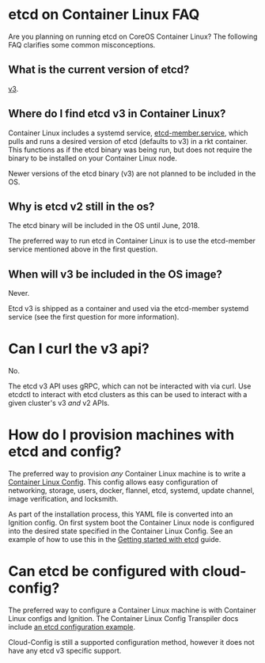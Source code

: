 # etcd on Container Linux FAQ

Are you planning on running etcd on CoreOS Container Linux? The following FAQ clarifies some common misconceptions.

## What is the current version of etcd?

[v3][etcd-latest-version].

## Where do I find etcd v3 in Container Linux?

Container Linux includes a systemd service, [etcd-member.service][etcd-member-service], which pulls and runs a desired version of etcd (defaults to v3) in a rkt container. This functions as if the etcd binary was being run, but does not require the binary to be installed on your Container Linux node.

Newer versions of the etcd binary (v3) are not planned to be included in the OS.

## Why is etcd v2 still in the os?

The etcd binary will be included in the OS until June, 2018.

The preferred way to run etcd in Container Linux is to use the etcd-member service mentioned above in the first question.

## When will v3 be included in the OS image?

Never.

Etcd v3 is shipped as a container and used via the etcd-member systemd service (see the first question for more information).

# Can I curl the v3 api?

No.

The etcd v3 API uses gRPC, which can not be interacted with via curl. Use etcdctl to interact with etcd clusters as this can be used to interact with a given cluster's v3 *and* v2 APIs.

# How do I provision machines with etcd and config?

The preferred way to provision *any* Container Linux machine is to write a [Container Linux Config][clconfig]. This config allows easy configuration of networking, storage, users, docker, flannel, etcd, systemd, update channel, image verification, and locksmith.

As part of the installation process, this YAML file is converted into an Ignition config. On first system boot the Container Linux node is configured into the desired state specified in the Container Linux Config. See an example of how to use this in the [Getting started with etcd][getting-started] guide.

# Can etcd be configured with cloud-config?

The preferred way to configure a Container Linux machine is with Container Linux configs and Ignition. The Container Linux Config Transpiler docs include [an etcd configuration example][clct-etcd-example].

Cloud-Config is still a supported configuration method, however it does not have any etcd v3 specific support.

[etcd-latest-version]: https://github.com/coreos/etcd/releases
[etcd-member-service]: https://github.com/coreos/coreos-overlay/blob/master/app-admin/etcd-wrapper/files/etcd-member.service
[getting-started]: https://coreos.com/etcd/docs/latest/getting-started-with-etcd.html
[clconfig]: https://coreos.com/os/docs/latest/configuration.html
[clct-etcd-example]: https://github.com/coreos/container-linux-config-transpiler/blob/master/doc/examples.md#etcd
